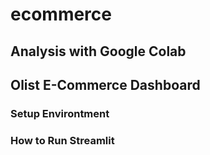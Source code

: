 # ecommerce
## Analysis with Google Colab

## Olist E-Commerce Dashboard
### Setup Environtment

### How to Run Streamlit
